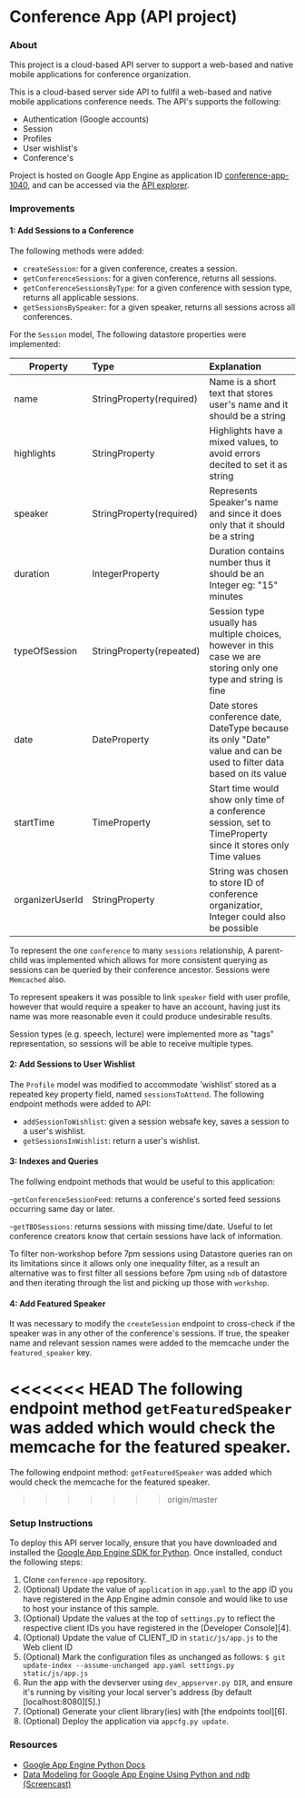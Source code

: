 # Conference App (API project)

### About

This project is a cloud-based API server to support a web-based and native mobile applications for conference organization.

This is a cloud-based server side API to fullfil a web-based and native mobile applications conference needs. The API's supports the following:

- Authentication (Google accounts)
- Session
- Profiles
- User wishlist's
- Conference's

Project is hosted on Google App Engine as application ID [conference-app-1040](https://conference-app-1040.appspot.com), and can be accessed via the [API explorer](https://apis-explorer.appspot.com/apis-explorer/?base=https://conference-app-1040.appspot.com/_ah/api#p/).

### Improvements

####  1: Add Sessions to a Conference

The following methods were added:

- `createSession`: for a given conference, creates a session.
- `getConferenceSessions`: for a given conference, returns all sessions.
- `getConferenceSessionsByType`: for a given conference with session type, returns all applicable sessions.
- `getSessionsBySpeaker`: for a given speaker, returns all sessions across all conferences.

For the `Session` model, The following datastore properties were implemented:


| Property        | Type                     | Explanation                                                                    |
|-----------------|:-------------------------|:-------------------------------------------------------------------------------|
| name            | StringProperty(required)  | Name is a short text that stores user's name and it should be a string         |
| highlights      | StringProperty           | Highlights have a mixed values, to avoid errors decited to set it as string    |
| speaker         | StringProperty(required)  | Represents Speaker's name and since it does only that it should be a string    |
| duration        | IntegerProperty          | Duration contains number thus it should be an Integer eg: "15" minutes |
| typeOfSession   | StringProperty(repeated)  | Session type usually has multiple choices, however in this case we are storing only one type and string is fine |
| date            | DateProperty             | Date stores conference date, DateType because its only "Date" value and can be used to filter data based on its value |
| startTime       | TimeProperty             | Start time would show only time of a conference session, set to TimeProperty since it stores only Time values |
| organizerUserId | StringProperty           | String was chosen to store ID of conference organizatior, Integer could also be possible |

To represent the one `conference` to many `sessions` relationship, A parent-child was implemented which allows for more consistent querying as sessions can be queried by their conference ancestor. Sessions were `Memcached` also.

To represent speakers it was possible to link `speaker` field with user profile, however that would require a speaker to have an account, having just its name was more reasonable even it could produce undesirable results.

Session types (e.g. speech, lecture) were implemented more as "tags" representation, so sessions will be able to receive multiple types.

#### 2: Add Sessions to User Wishlist

The `Profile` model was modified to accommodate 'wishlist' stored as a repeated key property field, named `sessionsToAttend`.  The following endpoint methods were added to API:

- `addSessionToWishlist`: given a session websafe key, saves a session to a user's wishlist.
- `getSessionsInWishlist`: return a user's wishlist.

#### 3: Indexes and Queries

The follwing endpoint methods that would be useful to this application:

-`getConferenceSessionFeed`: returns a conference's sorted feed sessions occurring same day or later.

-`getTBDSessions`: returns sessions with missing time/date. Useful to let conference creators know that certain sessions have lack of information.

To filter non-workshop before 7pm sessions using Datastore queries ran on its limitations since it allows only one inequality filter, as a result an alternative was to first filter all sessions before 7pm using `ndb` of datastore and then iterating through the list and picking up those with `workshop`.

#### 4: Add Featured Speaker

It was necessary to modify the `createSession` endpoint to cross-check if the speaker was in any other of the conference's sessions. If true, the speaker name and relevant session names were added to the memcache under the `featured_speaker` key.

<<<<<<< HEAD
The following endpoint method `getFeaturedSpeaker` was added which would check the memcache for the featured speaker.
=======
The following endpoint method: `getFeaturedSpeaker` was added which would check the memcache for the featured speaker.
>>>>>>> origin/master

### Setup Instructions

To deploy this API server locally, ensure that you have downloaded and installed the [Google App Engine SDK for Python](https://cloud.google.com/appengine/downloads). Once installed, conduct the following steps:

1. Clone `conference-app` repository.
2. (Optional) Update the value of `application` in `app.yaml` to the app ID you have registered in the App Engine admin console and would like to use to host your instance of this sample.
3. (Optional) Update the values at the top of `settings.py` to reflect the respective client IDs you have registered in the [Developer Console][4].
4. (Optional) Update the value of CLIENT_ID in `static/js/app.js` to the Web client ID
5. (Optional) Mark the configuration files as unchanged as follows: `$ git update-index --assume-unchanged app.yaml settings.py static/js/app.js`
6. Run the app with the devserver using `dev_appserver.py DIR`, and ensure it's running by visiting your local server's address (by default [localhost:8080][5].)
7. (Optional) Generate your client library(ies) with [the endpoints tool][6].
8. (Optional) Deploy the application via `appcfg.py update`.

### Resources

- [Google App Engine Python Docs](https://cloud.google.com/appengine/docs/python/)
- [Data Modeling for Google App Engine Using Python and ndb (Screencast)](https://www.youtube.com/watch?v=xZsxWn58pS0)
